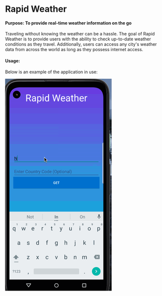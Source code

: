 # Rapid Weather

#### Purpose: To provide real-time weather information on the go

Traveling without knowing the weather can be a hassle.  The goal of Rapid Weather is to provide users with the ability to check up-to-date weather conditions as they travel.   Additionally, users can access any city's weather data from across the world as long as they possess internet access.

#### Usage: 

Below is an example of the application in use:

![](RapidWeather.gif)



